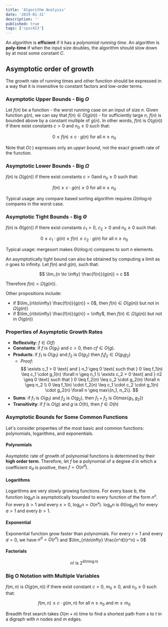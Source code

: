 ```yaml
---
title: 'Algorithm Analysis'
date: '2019-01-31'
description: ''
published: true
tags: ['cpsc413']
---
```


An algorithm is **efficient** if it has a *polynomial running time*. An algorithm is **poly-time** if when the input size doubles, the algorithm should slow down by at most some constant $C$.

## Asymptotic order of growth

The growth rate of running times and other function should be expressed in a way that it is insensitive to constant factors and low-order terms.

### Asymptotic Upper Bounds - Big $O$

Let $f(n)$ be a function - the worst running case on an input of size $n$. Given function $g(n)$, we can say that $f(n) \in O(g(n))$ - for sufficiently large $n$, $f(n)$ is bounded above by a constant multiple of $g(n)$. In other words, $f(n)$ is $O(g(n))$ if there exist constants $c > 0$ and $n_0 \geq 0$ such that:

$$
0 \leq f(n) \leq c \cdot g(n) \text{ for all } n \geq n_0
$$

Note that $O(\cdot)$ expresses only an *upper bound*, not the exact growth rate of the function.

### Asymptotic Lower Bounds - Big $\Omega$

$f(n)$ is $\Omega(g(n))$ if there exist constants $c > 0$and $n_0 \geq 0$ such that:

$$
f(n) \geq c \cdot g(n) \geq 0 \text{ for all } n \geq n_0
$$

Typical usage: any compare based sorting algorithm requires $\Omega(n \log{n})$ compares in the worst case.

### Asymptotic Tight Bounds - Big $\Theta$

$f(n)$ is $\Theta(g(n))$ if there exist constants $c_1 > 0$, $c_2 > 0$ and $n_0 \geq 0$ such that:

$$
0 \leq c_1 \cdot g(n) \leq f(n) \leq c_2 \cdot g(n) \text{ for all } n\geq n_0
$$

Typical usage: mergesort makes $\Theta(n\log{n})$ compares to sort $n$ elements.

An asymptotically tight bound can also be obtained by computing a limit as $n$ goes to infinity. Let $f(n)$ and $g(n)$, such that:

$$
\lim_{n \to \infty} \frac{f(n)}{g(n)} = c
$$

Therefore $f(n) = \Omega(g(n))$.

Other propositions include:

- if $\lim_{n\to\infty} \frac{f(n)}{g(n)} = 0$, then $f(n) \in O(g(n))$ but not in $\Omega(g(n))$
- if $\lim_{n\to\infty} \frac{f(n)}{g(n)} = \infty$, then $f(n) \in \Omega(g(n))$ but not in $O(g(n))$


### Properties of Asymptotic Growth Rates

- **Reflexivity**: $f \in O(f)$
- **Constants**: if $f$ is $O(g_1)$ and $c > 0$, then $cf \in O(g)$.
- **Products**: if $f_1$ is $O(g_1)$ and $f_2$ is $O(g_2)$ then $f_1f_2 \in O(g_1g_2)$
  - *Proof*:
    $$
    \exists c_1 > 0 \text{ and } n_1 \geq 0 \text{ such that } 0 \leq f_1(n) \leq c_1 \cdot g_1(n) \forall n \geq n_1 \\
    \exists c_2 > 0 \text{ and } n2 \geq 0 \text{ such that } 0 \leq f_2(n) \leq c_2 \cdot g_2(n) \forall n \geq n_2 \\
    0 \leq f_1(n) \cdot f_2(n) \leq c_1 \cdot c_2 \cdot g_1(n) \cdot g_2(n) \forall n \geq max\{n_1, n_2\}.
    $$
- **Sums**: if $f_1$ is $O(g_1)$ and $f_2$ is $O(g_2)$, then $f_1 + f_2$ is $O(max\{g_1, g_2\})$
- **Transitivity**: if $f$ is $O(g)$ and $g$ is $O(h)$, then $f \in O(h)$

### Asymptotic Bounds for Some Common Functions

Let's consider properties of the most basic and common functions: polynomials, logarithms, and exponentials.

#### Polynomials

Asymptotic rate of growth of polynomial functions is determined by their **high order term**. Therefore, let $f$ be a polynomial of a degree $d$ in which a coefficient $a_d$ is positive, then $f = O(n^d)$.

#### Logarithms

Logarithms are very slowly growing functions. For every base $b$, the function $\log_b{n}$ is asymptotically bounded to every function of the form $n^x$. For every $b > 1$ and every $x > 0$, $\log_b{n} = O(n^x)$. $\log_a{n}$ is $\Theta(\log_b{n})$ for every $a > 1$ and every $b > 1$.

#### Exponential

Exponential function grow faster than polynomials. For every $r > 1$ and every $d > 0$, we have $n^d = O(r^n)$ and $\lim_{n\to\infty} \frac{n^d}{r^n} = 0$

#### Factorials

$$
n! \text{ is } 2^{\Theta(n\log{n})}
$$

### Big O Notation with Multiple Variables

$f(m, n)$ is $O(g(m, n))$ if there exist constant $c > 0$, $m_0 \geq 0$, and $n_0 \geq 0$ such that:

$$
f(m, n) \leq c \cdot g(m, n) \text{ for all } n \geq n_0 \text{ and } m \geq m_0
$$

Breadth first search takes $O(m + n)$ time to find a shortest path from $s$ to $t$ in a digraph with $n$ nodes and $m$ edges.
